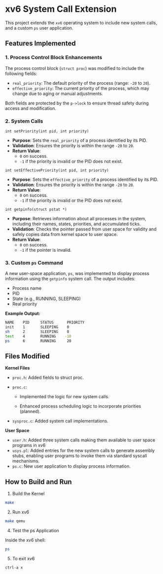 # xv6 System Call Extension

This project extends the `xv6` operating system to include new system calls, and a custom `ps` user application.

## Features Implemented

### 1. **Process Control Block Enhancements**
The process control block (`struct proc`) was modified to include the following fields:
- `real_priority`: The default priority of the process (range: `-20` to `20`).
- `effective_priority`: The current priority of the process, which may change due to aging or manual adjustments.

Both fields are protected by the `p->lock` to ensure thread safety during access and modification.

### 2. **System Calls**

`int setPriority(int pid, int priority)`
- **Purpose**: Sets the `real_priority` of a process identified by its PID.
- **Validation**: Ensures the priority is within the range `-20` to `20`.
- **Return Value**:
  - `0` on success.
  - `-1` if the priority is invalid or the PID does not exist.

`int setEffectivePriority(int pid, int priority)`
- **Purpose**: Sets the `effective_priority` of a process identified by its PID.
- **Validation**: Ensures the priority is within the range `-20` to `20`.
- **Return Value**:
  - `0` on success.
  - `-1` if the priority is invalid or the PID does not exist.

`int getpinfo(struct pstat *)`
- **Purpose**: Retrieves information about all processes in the system, including their names, states, priorities, and accumulated ticks.
- **Validation**: Checks the pointer passed from user space for validity and safely copies data from kernel space to user space.
- **Return Value**:
  - `0` on success.
  - `-1` if the pointer is invalid.

### 3. **Custom `ps` Command**
A new user-space application, `ps`, was implemented to display process information using the `getpinfo` system call. The output includes:
- Process name
- PID
- State (e.g., RUNNING, SLEEPING)
- Real priority

**Example Output:**


```bash
NAME    PID     STATUS      PRIORITY
init    1       SLEEPING    0
sh      2       SLEEPING    0
test    4       RUNNING    -10
ps      6       RUNNING     20
```

## Files Modified

__Kernel Files__

* `proc.h`: Added fields to struct proc.

* `proc.c`:

  * Implemented the logic for new system calls.

  * Enhanced process scheduling logic to incorporate priorities (planned).

* `sysproc.c`: Added system call implementations.

__User Space__

* `user.h`: Added three system calls making them available to user space programs in xv6
* `usys.pl`: Added entries for the new system calls to generate assembly stubs, enabling user programs to invoke them via standard syscall mechanisms.
* `ps.c`: New user application to display process information.

## How to Build and Run

1. Build the Kernel
```bash
make
```

2. Run xv6
```bash
make qemu
```

4. Test the ps Application

Inside the xv6 shell:
```bash
ps
```
5. To exit xv6
```bash
ctrl-a x
```

